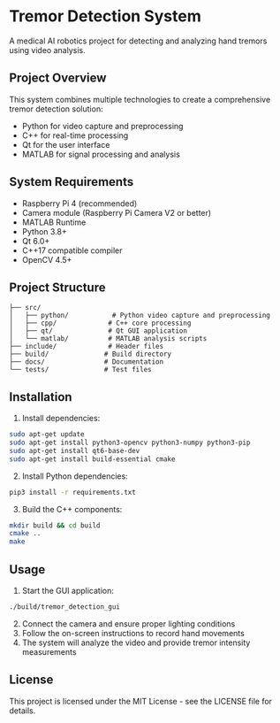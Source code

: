 # Tremor Detection System

A medical AI robotics project for detecting and analyzing hand tremors using video analysis.

## Project Overview

This system combines multiple technologies to create a comprehensive tremor detection solution:
- Python for video capture and preprocessing
- C++ for real-time processing
- Qt for the user interface
- MATLAB for signal processing and analysis

## System Requirements

- Raspberry Pi 4 (recommended)
- Camera module (Raspberry Pi Camera V2 or better)
- MATLAB Runtime
- Python 3.8+
- Qt 6.0+
- C++17 compatible compiler
- OpenCV 4.5+

## Project Structure

```
├── src/
│   ├── python/           # Python video capture and preprocessing
│   ├── cpp/             # C++ core processing
│   ├── qt/              # Qt GUI application
│   └── matlab/          # MATLAB analysis scripts
├── include/             # Header files
├── build/              # Build directory
├── docs/               # Documentation
└── tests/              # Test files
```

## Installation

1. Install dependencies:
```bash
sudo apt-get update
sudo apt-get install python3-opencv python3-numpy python3-pip
sudo apt-get install qt6-base-dev
sudo apt-get install build-essential cmake
```

2. Install Python dependencies:
```bash
pip3 install -r requirements.txt
```

3. Build the C++ components:
```bash
mkdir build && cd build
cmake ..
make
```

## Usage

1. Start the GUI application:
```bash
./build/tremor_detection_gui
```

2. Connect the camera and ensure proper lighting conditions
3. Follow the on-screen instructions to record hand movements
4. The system will analyze the video and provide tremor intensity measurements

## License

This project is licensed under the MIT License - see the LICENSE file for details. 